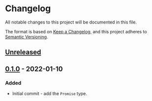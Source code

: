 # Changelog
All notable changes to this project will be documented in this file.

The format is based on [Keep a Changelog](https://keepachangelog.com/en/1.0.0/),
and this project adheres to [Semantic Versioning](https://semver.org/spec/v2.0.0.html).

## [Unreleased]

## [0.1.0] - 2022-01-10
### Added
- Initial commit - add the `Promise` type.

[Unreleased]: https://github.com/EmbarkStudios/poll-promise/compare/0.1.1...HEAD
[0.1.0]: https://github.com/EmbarkStudios/poll-promise/releases/tag/0.1.0
